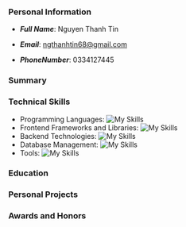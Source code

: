 ### Personal Information

- ***Full Name***: Nguyen Thanh Tin

- ***Email***: ngthanhtin68@gmail.com

- ***PhoneNumber***: 0334127445

<!-- Giới thiệu -->
### Summary

<!-- các kỹ năng -->
### Technical Skills
- Programming Languages: ![My Skills](https://skillicons.dev/icons?i=js,ts)
- Frontend Frameworks and Libraries: ![My Skills](https://skillicons.dev/icons?i=react,nextjs,vue,redux,sass,bootstrap,styledcomponents)
- Backend Technologies: ![My Skills](https://skillicons.dev/icons?i=nodejs)
- Database Management: ![My Skills](https://skillicons.dev/icons?i=mongodb,mysql)
- Tools: ![My Skills](https://skillicons.dev/icons?i=vscode,github,git,postman,docker,figma)

<!-- Học -->
### Education

<!-- Dự án cá nhân -->
### Personal Projects

<!-- Thành tích -->
### Awards and Honors
